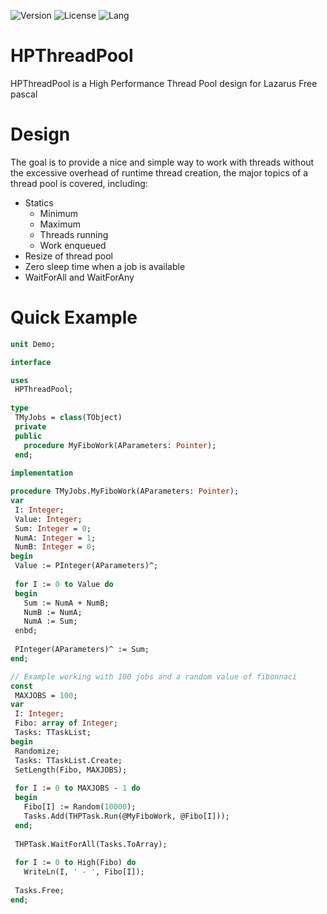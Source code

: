 ![Version](https://img.shields.io/badge/version-v1.0-yellow.svg)
![License](https://img.shields.io/github/license/renancostab/HPThreadPool.svg)
![Lang](https://img.shields.io/github/languages/top/renancostab/HPThreadPool.svg)

# HPThreadPool

HPThreadPool is a High Performance Thread Pool design for Lazarus Free pascal

# Design

The goal is to provide a nice and simple way to work with threads without the excessive overhead of runtime thread creation, the major topics of a thread pool is covered, including: 
 
  - Statics
    - Minimum 
    - Maximum 
    - Threads running
    - Work enqueued
  - Resize of thread pool
  - Zero sleep time when a job is available
  - WaitForAll and WaitForAny
  
 # Quick Example
 
 ```Pascal
unit Demo;

interface

uses
  HPThreadPool;
  
type
  TMyJobs = class(TObject)
  private
  public
    procedure MyFiboWork(AParameters: Pointer);
  end;
  
implementation

procedure TMyJobs.MyFiboWork(AParameters: Pointer);
var
  I: Integer;
  Value: Integer; 
  Sum: Integer = 0;
  NumA: Integer = 1;
  NumB: Integer = 0;
begin
  Value := PInteger(AParameters)^;
  
  for I := 0 to Value do
  begin
    Sum := NumA + NumB;
    NumB := NumA;
    NumA := Sum;
  enbd;
  
  PInteger(AParameters)^ := Sum;
end;
 
// Example working with 100 jobs and a random value of fibonnaci
const
  MAXJOBS = 100;
var
  I: Integer;
  Fibo: array of Integer;  
  Tasks: TTaskList;
begin
  Randomize;
  Tasks: TTaskList.Create;
  SetLength(Fibo, MAXJOBS);
  
  for I := 0 to MAXJOBS - 1 do
  begin
    Fibo[I] := Random(10000);
    Tasks.Add(THPTask.Run(@MyFiboWork, @Fibo[I]));
  end;
  
  THPTask.WaitForAll(Tasks.ToArray);
  
  for I := 0 to High(Fibo) do
    WriteLn(I, ' - ', Fibo[I]);
  
  Tasks.Free;
end;

